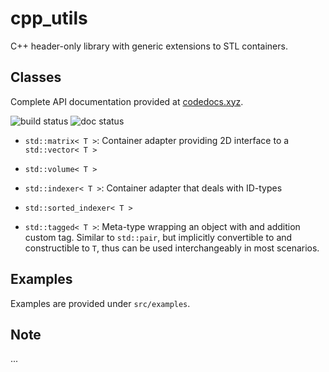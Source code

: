 # cpp_utils

C++ header-only library with generic extensions to STL containers.

## Classes

Complete API documentation provided at [codedocs.xyz](https://codedocs.xyz/joaocandre/cpp_utils/index.html).

![build status](https://github.com/joaocandre/cpp_utils/actions/workflows/cmake.yml/badge.svg)
![doc status](https://codedocs.xyz/joaocandre/cpp_utils.svg)

- `std::matrix< T >`: Container adapter providing 2D interface to a `std::vector< T >`
- `std::volume< T >`

- `std::indexer< T >`: Container adapter that deals with ID-types
- `std::sorted_indexer< T >`
- `std::tagged< T >`: Meta-type wrapping an object with and addition custom tag. Similar to `std::pair`, but implicitly convertible to and constructible to `T`, thus can be used interchangeably in most scenarios. 

## Examples

Examples are provided under `src/examples`.

## Note

...
